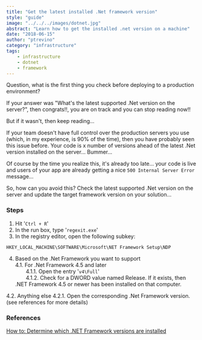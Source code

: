 ```yaml
---
title: "Get the latest installed .Net framework version"
style: "guide"
image: "../../../images/dotnet.jpg"
abstract: "Learn how to get the installed .net version on a machine"
date: "2018-06-15"
author: "ptrevino"
category: "infrastructure"
tags:
    - infrastructure
    - dotnet
    - framework
---
```


<div class="tldr" markdown="true">

  Question, what is the first thing you check before deploying to a production 
  environment?  

  If your answer was "What's the latest supported .Net version on the server?", 
  then congrats!!, you are on track and you can stop reading now!!   
  
  But if it wasn't, then keep reading...  

  If your team doesn't have full control over the production servers you use 
  (which, in my experience, is 90% of the time), then you have probably seen 
  this issue before. Your code is x number of versions ahead of the latest .Net version 
  installed on the server...  Bummer...

  Of course by the time you realize this, it's already too late... your code is live 
  and users of your app are already getting a nice `500 Internal Server Error` message...  

  So, how can you avoid this? Check the latest supported .Net version on the server 
  and update the target framework version on your solution...


</div>

<!-- start:abstract -->

### Steps
1. Hit '`Ctrl + R`'
2. In the run box, type '`regexit.exe`'
3. In the registry editor, open the following subkey:
```
HKEY_LOCAL_MACHINE\SOFTWARE\Microsoft\NET Framework Setup\NDP
```
4. Based on the .Net Framework you want to support  
  4.1. For .Net Framework 4.5 and later  
    &emsp;&emsp;4.1.1. Open the entry '`v4\Full`'  
    &emsp;&emsp;4.1.2. Check for a DWORD value named Release. If it exists, then 
    .NET Framework 4.5 or newer has been installed on that computer.

  4.2. Anything else
    4.2.1. Open the corresponding .Net Framework version. (see references for more details)

### References
[How to: Determine which .NET Framework versions are installed](https://docs.microsoft.com/en-us/dotnet/framework/migration-guide/how-to-determine-which-versions-are-installed) 

